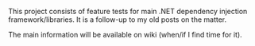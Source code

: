 This project consists of feature tests for main .NET dependency injection framework/libraries.
It is a follow-up to my old posts on the matter.

The main information will be available on wiki (when/if I find time for it).

